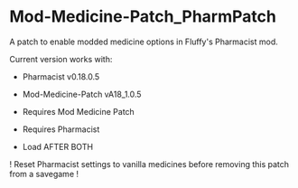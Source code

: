 # Mod-Medicine-Patch_PharmPatch
A patch to enable modded medicine options in Fluffy's Pharmacist mod.

Current version works with:
- Pharmacist v0.18.0.5
- Mod-Medicine-Patch vA18_1.0.5

- Requires Mod Medicine Patch
- Requires Pharmacist
- Load AFTER BOTH

! Reset Pharmacist settings to vanilla medicines before removing this patch from a savegame !